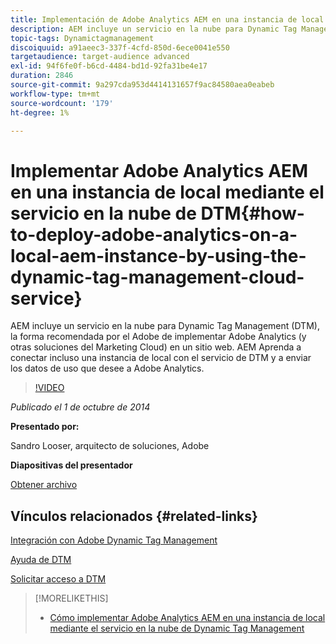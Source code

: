 ```yaml
---
title: Implementación de Adobe Analytics AEM en una instancia de local mediante el servicio en la nube de Dynamic Tag Management
description: AEM incluye un servicio en la nube para Dynamic Tag Management (DTM), la forma recomendada por el Adobe de implementar Adobe Analytics (y otras soluciones del Marketing Cloud) en un sitio web. AEM Aprenda a conectar incluso una instancia de local con el servicio de DTM y a enviar los datos de uso que desee a Adobe Analytics.
topic-tags: Dynamictagmanagement
discoiquuid: a91aeec3-337f-4cfd-850d-6ece0041e550
targetaudience: target-audience advanced
exl-id: 94f6fe0f-b6cd-4484-bd1d-92fa31be4e17
duration: 2846
source-git-commit: 9a297cda953d4414131657f9ac84580aea0eabeb
workflow-type: tm+mt
source-wordcount: '179'
ht-degree: 1%

---
```


# Implementar Adobe Analytics AEM en una instancia de local mediante el servicio en la nube de DTM{#how-to-deploy-adobe-analytics-on-a-local-aem-instance-by-using-the-dynamic-tag-management-cloud-service}

AEM incluye un servicio en la nube para Dynamic Tag Management (DTM), la forma recomendada por el Adobe de implementar Adobe Analytics (y otras soluciones del Marketing Cloud) en un sitio web. AEM Aprenda a conectar incluso una instancia de local con el servicio de DTM y a enviar los datos de uso que desee a Adobe Analytics.

>[!VIDEO](https://video.tv.adobe.com/v/19401/?quality=9)

*Publicado el 1 de octubre de 2014*

**Presentado por:**

Sandro Looser, arquitecto de soluciones, Adobe

**Diapositivas del presentador**

[Obtener archivo](assets/dtm-10-1-2014.pdf)

## Vínculos relacionados {#related-links}

[Integración con Adobe Dynamic Tag Management](https://docs.adobe.com/docs/en/aem/6-0/administer/integration/marketing-cloud/dtm.html)

[Ayuda de DTM](https://experienceleague.adobe.com/docs/data-collection.html?lang=en)

[Solicitar acceso a DTM](https://dtm.adobe.com/request_access)

<!--
[Get back to the Overview](https://helpx.adobe.com/experience-manager/kt/eseminars/gems/aem-index.html)
-->

>[!MORELIKETHIS]
>
>* [Cómo implementar Adobe Analytics AEM en una instancia de local mediante el servicio en la nube de Dynamic Tag Management](aem-adobe-analytics-dynamic-tag-management.md)
